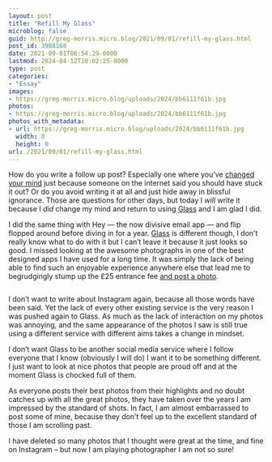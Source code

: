 ```yaml
---
layout: post
title: "Refill My Glass"
microblog: false
guid: http://greg-morris.micro.blog/2021/09/01/refill-my-glass.html
post_id: 3988168
date: 2021-09-01T06:54:29-0000
lastmod: 2024-04-12T10:02:25-0000
type: post
categories:
- "Essay"
images:
- https://greg-morris.micro.blog/uploads/2024/bb6111f61b.jpg
photos:
- https://greg-morris.micro.blog/uploads/2024/bb6111f61b.jpg
photos_with_metadata:
- url: https://greg-morris.micro.blog/uploads/2024/bb6111f61b.jpg
  width: 0
  height: 0
url: /2021/09/01/refill-my-glass.html
---
```

<p>How do you write a follow up post? Especially one where you’ve <a href="https://gregmorris.co.uk/my-glass-half-full/">changed your mind</a> just because someone on the internet said you should have stuck it out? Or do you avoid writing it at all and just hide away in blissful ignorance. Those are questions for other days, but today I <em>will</em> write it because I <em>did</em> change my mind and return to using <a href="https://glass.photo">Glass</a> and I am glad I did.</p><p>I did the same thing with Hey — the now divisive email app — and flip flopped around before diving in for a year. <a href="https://gr36.com/2021/08/16/glass-thoughts/">Glass</a> is different though, I don’t really know what to do with it but I can’t leave it because it just looks so good. I missed looking at the awesome photographs in one of the best designed apps I have used for a long time. It was simply the lack of being able to find such an enjoyable experience anywhere else that lead me to begrudgingly stump up the £25 entrance fee <a href="https://glass.photo/gr36/1E9mo3orrGY0IsUmVfENpU">and post a photo</a>.</p><figure class="kg-card kg-image-card"><img src="uploads/2024/bb6111f61b.jpg" class="kg-image" alt loading="lazy" /></figure><p>I don’t want to write about Instagram again, because all those words have been said. Yet the lack of every other existing service is the very reason I was pushed again to Glass. As much as the lack of interaction on my photos was annoying, and the same appearance of the photos I saw is still true using a different service with different aims takes a change in mindset.</p><p>I don’t want Glass to be another social media service where I follow everyone that I know (obviously I will do) I want it to be something different. I just want to look at nice photos that people are proud off and at the moment Glass is chocked full of them.</p><p>As everyone posts their best photos from their highlights and no doubt catches up with all the great photos, they have taken over the years I am impressed by the standard of shots. In fact, I am almost embarrassed to post some of mine, because they don’t feel up to the excellent standard of those I am scrolling past.</p><p>I have deleted so many photos that I thought were great at the time, and fine on Instagram – but now I am playing photographer I am not so sure!</p>
